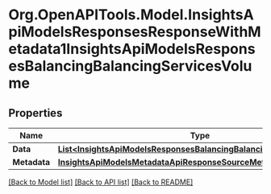 # Org.OpenAPITools.Model.InsightsApiModelsResponsesResponseWithMetadata1InsightsApiModelsResponsesBalancingBalancingServicesVolume

## Properties

Name | Type | Description | Notes
------------ | ------------- | ------------- | -------------
**Data** | [**List&lt;InsightsApiModelsResponsesBalancingBalancingServicesVolume&gt;**](InsightsApiModelsResponsesBalancingBalancingServicesVolume.md) |  | [optional] 
**Metadata** | [**InsightsApiModelsMetadataApiResponseSourceMetadata**](InsightsApiModelsMetadataApiResponseSourceMetadata.md) |  | [optional] 

[[Back to Model list]](../README.md#documentation-for-models) [[Back to API list]](../README.md#documentation-for-api-endpoints) [[Back to README]](../README.md)


